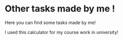 # Other tasks made by me !

Here you can find some tasks made by me!

I used this calculator for my course work in university!
